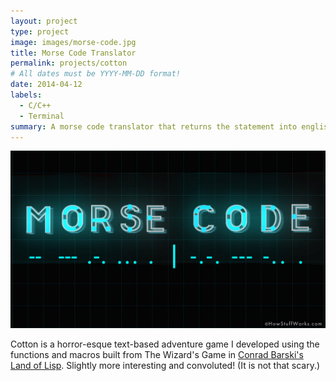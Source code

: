 ```yaml
---
layout: project
type: project
image: images/morse-code.jpg
title: Morse Code Translator
permalink: projects/cotton
# All dates must be YYYY-MM-DD format!
date: 2014-04-12
labels:
  - C/C++
  - Terminal 
summary: A morse code translator that returns the statement into english
---
```


<img class="ui medium image" src="../images/morse-code.jpg">


Cotton is a horror-esque text-based adventure game I developed using the functions and macros built from The Wizard's Game in [Conrad Barski's Land of Lisp](http://landoflisp.com/). Slightly more interesting and convoluted! (It is not that scary.)


